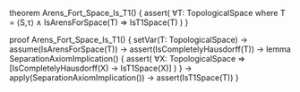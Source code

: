theorem Arens_Fort_Space_Is_T1() {
  assert(
    ∀T: TopologicalSpace where T = ⟨S,τ⟩ ∧ IsArensForSpace(T) ⇒
    IsT1Space(T)
  )
}

proof Arens_Fort_Space_Is_T1() {
  setVar(T: TopologicalSpace) →
  assume(IsArensForSpace(T)) →
  assert(IsCompletelyHausdorff(T)) →
  lemma SeparationAxiomImplication() {
    assert(
      ∀X: TopologicalSpace ⇒
      [IsCompletelyHausdorff(X) → IsT1Space(X)]
    )
  } →
  apply(SeparationAxiomImplication()) →
  assert(IsT1Space(T))
}